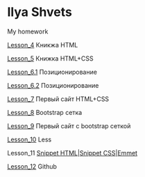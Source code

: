 # Ilya Shvets
My homework

[Lesson_4](baselitz73.github.io/Lesson_4/src/index.html) Кникжа HTML

[Lesson_5](baselitz73.github.io/Lesson_5/src/index.html) Книжка HTML+CSS

[Lesson_6.1](baselitz73.github.io/Lesson_6/src/inde.html) Позиционирование

[Lesson_6.2](baselitz73.github.io/Lesson_6/src-2/index.html) Позиционирование

[Lesson_7](baselitz73.github.io/Lesson_7/src/index.html) Первый сайт HTML+CSS

[Lesson_8](baselitz73.github.io/Lesson_8/src/index.html) Bootstrap сетка

[Lesson_9](baselitz73.github.io/Lesson_9/src/index.html) Первый сайт с bootstrap сеткой

[Lesson_10](baselitz73.github.io/Lesson_10/main.less) Less

Lesson_11 [Snippet HTML](baselitz73.github.io/Lesson_11/HTMLsnippet.jpg)|[Snippet CSS](baselitz73.github.io/Lesson_11/CSSsnippet.jpg)|[Emmet](baselitz73.github.io/Lesson_11/EMMET.jpg)

[Lesson_12](https://github.com/baselitz73/baselitz73.github.io) Github
